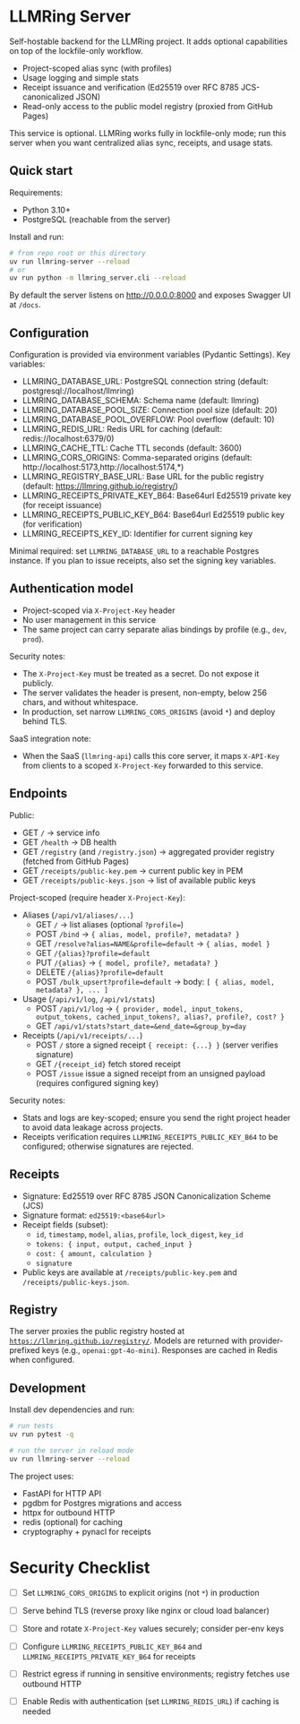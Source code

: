 # LLMRing Server

Self-hostable backend for the LLMRing project. It adds optional capabilities on top of the lockfile-only workflow.

- Project-scoped alias sync (with profiles)
- Usage logging and simple stats
- Receipt issuance and verification (Ed25519 over RFC 8785 JCS-canonicalized JSON)
- Read-only access to the public model registry (proxied from GitHub Pages)

This service is optional. LLMRing works fully in lockfile-only mode; run this server when you want centralized alias sync, receipts, and usage stats.

## Quick start

Requirements:
- Python 3.10+
- PostgreSQL (reachable from the server)

Install and run:

```bash
# from repo root or this directory
uv run llmring-server --reload
# or
uv run python -m llmring_server.cli --reload
```

By default the server listens on http://0.0.0.0:8000 and exposes Swagger UI at `/docs`.

## Configuration

Configuration is provided via environment variables (Pydantic Settings). Key variables:

- LLMRING_DATABASE_URL: PostgreSQL connection string (default: postgresql://localhost/llmring)
- LLMRING_DATABASE_SCHEMA: Schema name (default: llmring)
- LLMRING_DATABASE_POOL_SIZE: Connection pool size (default: 20)
- LLMRING_DATABASE_POOL_OVERFLOW: Pool overflow (default: 10)
- LLMRING_REDIS_URL: Redis URL for caching (default: redis://localhost:6379/0)
- LLMRING_CACHE_TTL: Cache TTL seconds (default: 3600)
- LLMRING_CORS_ORIGINS: Comma-separated origins (default: http://localhost:5173,http://localhost:5174,*)
- LLMRING_REGISTRY_BASE_URL: Base URL for the public registry (default: https://llmring.github.io/registry/)
- LLMRING_RECEIPTS_PRIVATE_KEY_B64: Base64url Ed25519 private key (for receipt issuance)
- LLMRING_RECEIPTS_PUBLIC_KEY_B64: Base64url Ed25519 public key (for verification)
- LLMRING_RECEIPTS_KEY_ID: Identifier for current signing key

Minimal required: set `LLMRING_DATABASE_URL` to a reachable Postgres instance. If you plan to issue receipts, also set the signing key variables.

## Authentication model

- Project-scoped via `X-Project-Key` header
- No user management in this service
- The same project can carry separate alias bindings by profile (e.g., `dev`, `prod`).

Security notes:
- The `X-Project-Key` must be treated as a secret. Do not expose it publicly.
- The server validates the header is present, non-empty, below 256 chars, and without whitespace.
- In production, set narrow `LLMRING_CORS_ORIGINS` (avoid `*`) and deploy behind TLS.

SaaS integration note:
- When the SaaS (`llmring-api`) calls this core server, it maps `X-API-Key` from clients to a scoped `X-Project-Key` forwarded to this service.

## Endpoints

Public:
- GET `/` → service info
- GET `/health` → DB health
- GET `/registry` (and `/registry.json`) → aggregated provider registry (fetched from GitHub Pages)
- GET `/receipts/public-key.pem` → current public key in PEM
- GET `/receipts/public-keys.json` → list of available public keys

Project-scoped (require header `X-Project-Key`):
- Aliases (`/api/v1/aliases/...`)
  - GET `/` → list aliases (optional `?profile=`)
  - POST `/bind` → `{ alias, model, profile?, metadata? }`
  - GET `/resolve?alias=NAME&profile=default` → `{ alias, model }`
  - GET `/{alias}?profile=default`
  - PUT `/{alias}` → `{ model, profile?, metadata? }`
  - DELETE `/{alias}?profile=default`
  - POST `/bulk_upsert?profile=default` → body: `[ { alias, model, metadata? }, ... ]`
- Usage (`/api/v1/log`, `/api/v1/stats`)
  - POST `/api/v1/log` → `{ provider, model, input_tokens, output_tokens, cached_input_tokens?, alias?, profile?, cost? }`
  - GET `/api/v1/stats?start_date=&end_date=&group_by=day`
- Receipts (`/api/v1/receipts/...`)
  - POST `/` store a signed receipt `{ receipt: {...} }` (server verifies signature)
  - GET `/{receipt_id}` fetch stored receipt
  - POST `/issue` issue a signed receipt from an unsigned payload (requires configured signing key)

Security notes:
- Stats and logs are key-scoped; ensure you send the right project header to avoid data leakage across projects.
- Receipts verification requires `LLMRING_RECEIPTS_PUBLIC_KEY_B64` to be configured; otherwise signatures are rejected.

## Receipts

- Signature: Ed25519 over RFC 8785 JSON Canonicalization Scheme (JCS)
- Signature format: `ed25519:<base64url>`
- Receipt fields (subset):
  - `id`, `timestamp`, `model`, `alias`, `profile`, `lock_digest`, `key_id`
  - `tokens: { input, output, cached_input }`
  - `cost: { amount, calculation }`
  - `signature`
- Public keys are available at `/receipts/public-key.pem` and `/receipts/public-keys.json`.

## Registry

The server proxies the public registry hosted at [`https://llmring.github.io/registry/`](https://llmring.github.io/registry/). Models are returned with provider-prefixed keys (e.g., `openai:gpt-4o-mini`). Responses are cached in Redis when configured.

## Development

Install dev dependencies and run:

```bash
# run tests
uv run pytest -q

# run the server in reload mode
uv run llmring-server --reload
```

The project uses:
- FastAPI for HTTP API
- pgdbm for Postgres migrations and access
- httpx for outbound HTTP
- redis (optional) for caching
- cryptography + pynacl for receipts

# Security Checklist

- [ ] Set `LLMRING_CORS_ORIGINS` to explicit origins (not `*`) in production
- [ ] Serve behind TLS (reverse proxy like nginx or cloud load balancer)
- [ ] Store and rotate `X-Project-Key` values securely; consider per-env keys
- [ ] Configure `LLMRING_RECEIPTS_PUBLIC_KEY_B64` and `LLMRING_RECEIPTS_PRIVATE_KEY_B64` for receipts
- [ ] Restrict egress if running in sensitive environments; registry fetches use outbound HTTP
- [ ] Enable Redis with authentication (set `LLMRING_REDIS_URL`) if caching is needed

